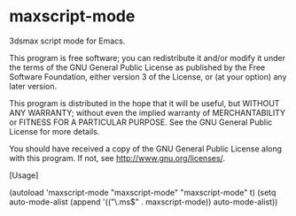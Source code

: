 maxscript-mode
==============

3dsmax script mode for Emacs.

 This program is free software; you can redistribute it and/or modify
 it under the terms of the GNU General Public License as published by
 the Free Software Foundation, either version 3 of the License, or
 (at your option) any later version.

 This program is distributed in the hope that it will be useful,
 but WITHOUT ANY WARRANTY; without even the implied warranty of
 MERCHANTABILITY or FITNESS FOR A PARTICULAR PURPOSE.  See the
 GNU General Public License for more details.

 You should have received a copy of the GNU General Public License
 along with this program.  If not, see <http://www.gnu.org/licenses/>.

 [Usage]
 
  (autoload 'maxscript-mode "maxscript-mode" "maxscript-mode" t)
  (setq auto-mode-alist
     (append '(("\\.ms$" . maxscript-mode)) auto-mode-alist))

